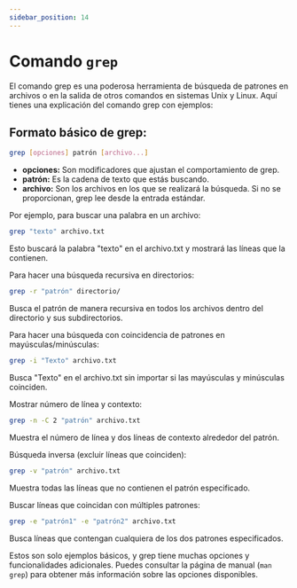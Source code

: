 ```yaml
---
sidebar_position: 14
---
```


# Comando `grep`

El comando grep es una poderosa herramienta de búsqueda de patrones en archivos o en la salida de otros comandos en sistemas Unix y Linux. Aquí tienes una explicación del comando grep con ejemplos:

## Formato básico de grep:

```bash
grep [opciones] patrón [archivo...]
```

* **opciones:** Son modificadores que ajustan el comportamiento de grep.
* **patrón:** Es la cadena de texto que estás buscando.
* **archivo:** Son los archivos en los que se realizará la búsqueda. Si no se proporcionan, grep lee desde la entrada estándar.


Por ejemplo, para buscar una palabra en un archivo:

```bash
grep "texto" archivo.txt
```
Esto buscará la palabra "texto" en el archivo.txt y mostrará las líneas que la contienen.

Para hacer una búsqueda recursiva en directorios:

```bash
grep -r "patrón" directorio/
```

Busca el patrón de manera recursiva en todos los archivos dentro del directorio y sus subdirectorios.

Para hacer una búsqueda con coincidencia de patrones en mayúsculas/minúsculas:

```bash
grep -i "Texto" archivo.txt
```

Busca "Texto" en el archivo.txt sin importar si las mayúsculas y minúsculas coinciden.

Mostrar número de línea y contexto:

```bash
grep -n -C 2 "patrón" archivo.txt
```

Muestra el número de línea y dos líneas de contexto alrededor del patrón.

Búsqueda inversa (excluir líneas que coinciden):

```bash
grep -v "patrón" archivo.txt
```

Muestra todas las líneas que no contienen el patrón especificado.

Buscar líneas que coincidan con múltiples patrones:

```bash
grep -e "patrón1" -e "patrón2" archivo.txt
```

Busca líneas que contengan cualquiera de los dos patrones especificados.

Estos son solo ejemplos básicos, y grep tiene muchas opciones y funcionalidades adicionales. Puedes consultar la página de manual (`man grep`) para obtener más información sobre las opciones disponibles.